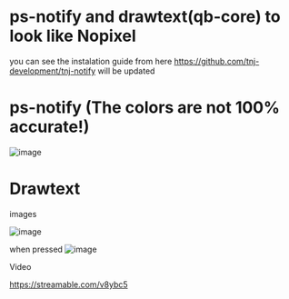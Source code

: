 # ps-notify and drawtext(qb-core) to look like Nopixel

you can see the instalation guide from here
https://github.com/tnj-development/tnj-notify will be updated 

# ps-notify (The colors are not 100% accurate!)

![image](https://user-images.githubusercontent.com/76920136/168729052-cb669845-0dfd-4aae-b1b5-5260affa4702.png)


# Drawtext 

images 

![image](https://user-images.githubusercontent.com/76920136/168768091-194e130e-67b1-4c85-b3ca-86530adb2330.png)

when pressed
![image](https://user-images.githubusercontent.com/76920136/168768152-addb2e3a-86f4-4353-8152-db5be66678c3.png)

Video


https://streamable.com/v8ybc5
